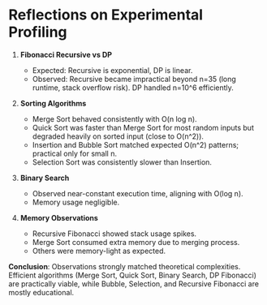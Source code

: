 # Reflections on Experimental Profiling

1. **Fibonacci Recursive vs DP**

   - Expected: Recursive is exponential, DP is linear.
   - Observed: Recursive became impractical beyond n=35 (long runtime, stack overflow risk). DP handled n=10^6 efficiently.

2. **Sorting Algorithms**

   - Merge Sort behaved consistently with O(n log n).
   - Quick Sort was faster than Merge Sort for most random inputs but degraded heavily on sorted input (close to O(n^2)).
   - Insertion and Bubble Sort matched expected O(n^2) patterns; practical only for small n.
   - Selection Sort was consistently slower than Insertion.

3. **Binary Search**

   - Observed near-constant execution time, aligning with O(log n).
   - Memory usage negligible.

4. **Memory Observations**
   - Recursive Fibonacci showed stack usage spikes.
   - Merge Sort consumed extra memory due to merging process.
   - Others were memory-light as expected.

**Conclusion**: Observations strongly matched theoretical complexities.  
Efficient algorithms (Merge Sort, Quick Sort, Binary Search, DP Fibonacci) are practically viable, while Bubble, Selection, and Recursive Fibonacci are mostly educational.
